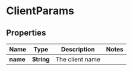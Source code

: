 # ClientParams

## Properties
Name | Type | Description | Notes
------------ | ------------- | ------------- | -------------
**name** | **String** | The client name | 
